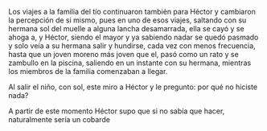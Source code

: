 Los viajes a la familia del tío continuaron también para Héctor y cambiaron la percepción de si mismo, pues en uno de esos viajes, saltando con su hermana sol del muelle a alguna lancha desamarrada, ella se cayó y se ahoga a, y Héctor, siendo el mayor y ya sabiendo nadar se quedó pasmado y solo veía a su hermana salir y hundirse, cada vez con menos frecuencia, hasta que un joven moreno más joven que el, pasó como un rato y se zambullo en la piscina, saliendo en un instante con su hermana, mientras los miembros de la familia comenzaban a llegar.

Al salir el niño, con sol, este miro a Héctor y le pregunto: por qué no hiciste nada?

A partir de este momento Héctor supo que si no sabía que hacer, naturalmente sería un cobarde
